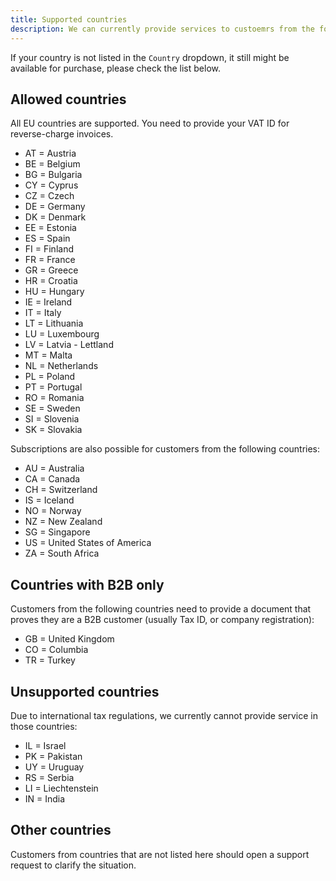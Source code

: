 ```yaml
---
title: Supported countries
description: We can currently provide services to custoemrs from the following countries 
---
```


If your country is not listed in the `Country` dropdown, it still might be available for purchase, please check the list below.

## Allowed countries 

All EU countries are supported. You need to provide your VAT ID for reverse-charge invoices.

- AT = Austria
- BE = Belgium
- BG = Bulgaria
- CY = Cyprus
- CZ = Czech
- DE = Germany
- DK = Denmark
- EE = Estonia
- ES = Spain
- FI = Finland
- FR = France
- GR = Greece
- HR = Croatia
- HU = Hungary
- IE = Ireland
- IT = Italy
- LT = Lithuania
- LU = Luxembourg
- LV = Latvia - Lettland
- MT = Malta
- NL = Netherlands
- PL = Poland
- PT = Portugal
- RO = Romania
- SE = Sweden
- SI = Slovenia
- SK = Slovakia

Subscriptions are also possible for customers from the following countries:

- AU = Australia
- CA = Canada
- CH = Switzerland
- IS = Iceland
- NO = Norway
- NZ = New Zealand
- SG = Singapore
- US = United States of America
- ZA = South Africa

## Countries with B2B only

Customers from the following countries need to provide a document that proves they are a B2B customer (usually Tax ID, or company registration):

- GB = United Kingdom
- CO = Columbia
- TR = Turkey

## Unsupported countries

Due to international tax regulations, we currently cannot provide service in those countries:

- IL = Israel
- PK = Pakistan
- UY = Uruguay
- RS = Serbia
- LI = Liechtenstein
- IN = India

## Other countries

Customers from countries that are not listed here should open a support request to clarify the situation.
